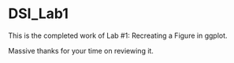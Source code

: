 # DSI_Lab1
This is the completed work of Lab #1: Recreating a Figure in ggplot. 

Massive thanks for your time on reviewing it.
